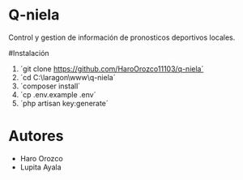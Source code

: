 # Q-niela

Control y gestion de información de pronosticos deportivos locales.

#Instalación

1. ´git clone https://github.com/HaroOrozco11103/q-niela´
2. ´cd C:\laragon\www\q-niela´
3. ´composer install´
4. ´cp .env.example .env´
5. ´php artisan key:generate´

# Autores

- Haro Orozco
- Lupita Ayala
